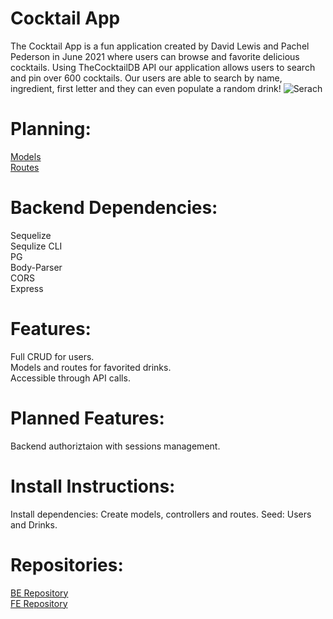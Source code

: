# Cocktail App <br>
The Cocktail App is a fun application created by David Lewis and Pachel Pederson in June 2021 where users can browse and favorite delicious cocktails.
Using TheCocktailDB API our application allows users to search and pin over 600 cocktails. Our users are able to search by name, ingredient, first letter and they can even populate a random drink!
![Serach](https://res.cloudinary.com/dqutmt6jn/image/upload/v1624037717/SearchCocktailsjpg_esbwxn.jpg)
# Planning:
[Models](https://res.cloudinary.com/dqutmt6jn/image/upload/v1624036030/models_jb7njt.png)<br>
[Routes](https://res.cloudinary.com/dqutmt6jn/image/upload/v1624036778/RoutesP3_copabo.png)

# Backend Dependencies:
Sequelize <br>
Sequlize CLI <br>
PG <br>
Body-Parser <br>
CORS<br>
Express<br>

# Features:
Full CRUD for users. <br>
Models and routes for favorited drinks. <br>
Accessible through API calls.

# Planned Features:
Backend authoriztaion with sessions management.

# Install Instructions:
Install dependencies:
Create models, controllers and routes.
Seed: Users and Drinks.

# Repositories:
[BE Repository](https://github.com/davidglic/project3-backend) <br>
[FE Repository](https://github.com/davidglic/project3-frontend)





